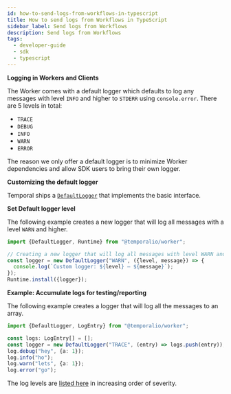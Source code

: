 ```yaml
---
id: how-to-send-logs-from-workflows-in-typescript
title: How to send logs from Workflows in TypeScript
sidebar_label: Send logs from Workflows
description: Send logs from Workflows
tags:
  - developer-guide
  - sdk
  - typescript
---
```


**Logging in Workers and Clients**

The Worker comes with a default logger which defaults to log any messages with level `INFO` and higher to `STDERR` using `console.error`.
There are 5 levels in total:

- `TRACE`
- `DEBUG`
- `INFO`
- `WARN`
- `ERROR`

The reason we only offer a default logger is to minimize Worker dependencies and allow SDK users to bring their own logger.

**Customizing the default logger**

Temporal ships a [`DefaultLogger`](https://typescript.temporal.io/api/classes/worker.DefaultLogger/) that implements the basic interface.

**Set Default logger level**

The following example creates a new logger that will log all messages with a level `WARN` and higher.

```ts
import {DefaultLogger, Runtime} from "@temporalio/worker";

// Creating a new logger that will log all messages with level WARN and higher.
const logger = new DefaultLogger("WARN", ({level, message}) => {
  console.log(`Custom logger: ${level} — ${message}`);
});
Runtime.install({logger});
```

**Example: Accumulate logs for testing/reporting**

The following example creates a logger that will log all the messages to an array.

```ts
import {DefaultLogger, LogEntry} from "@temporalio/worker";

const logs: LogEntry[] = [];
const logger = new DefaultLogger("TRACE", (entry) => logs.push(entry));
log.debug("hey", {a: 1});
log.info("ho");
log.warn("lets", {a: 1});
log.error("go");
```

The log levels are [listed here](https://typescript.temporal.io/api/namespaces/worker#loglevel) in increasing order of severity.

